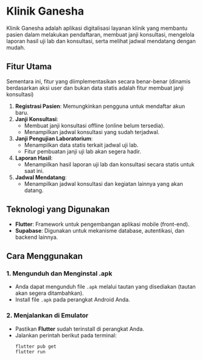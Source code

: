 # Klinik Ganesha

Klinik Ganesha adalah aplikasi digitalisasi layanan klinik yang membantu pasien dalam melakukan pendaftaran, membuat janji konsultasi, mengelola laporan hasil uji lab dan konsultasi, serta melihat jadwal mendatang dengan mudah.



## Fitur Utama
Sementara ini, fitur yang diimplementasikan secara benar-benar (dinamis berdasarkan aksi user dan bukan data statis adalah fitur membuat janji konsultasi)
1. **Registrasi Pasien**: Memungkinkan pengguna untuk mendaftar akun baru.
2. **Janji Konsultasi**: 
   - Membuat janji konsultasi offline (online belum tersedia).
   - Menampilkan jadwal konsultasi yang sudah terjadwal.
3. **Janji Pengujian Laboratorium**:
   - Menampilkan data statis terkait jadwal uji lab.
   - Fitur pembuatan janji uji lab akan segera hadir.
4. **Laporan Hasil**:
   - Menampilkan hasil laporan uji lab dan konsultasi secara statis untuk saat ini.
5. **Jadwal Mendatang**:
   - Menampilkan jadwal konsultasi dan kegiatan lainnya yang akan datang.

## Teknologi yang Digunakan

- **Flutter**: Framework untuk pengembangan aplikasi mobile (front-end).
- **Supabase**: Digunakan untuk mekanisme database, autentikasi, dan backend lainnya.

## Cara Menggunakan

### 1. Mengunduh dan Menginstal .apk
- Anda dapat mengunduh file `.apk` melalui tautan yang disediakan (tautan akan segera ditambahkan).
- Install file `.apk` pada perangkat Android Anda.

### 2. Menjalankan di Emulator
- Pastikan **Flutter** sudah terinstall di perangkat Anda.
- Jalankan perintah berikut pada terminal:
  ```bash
  flutter pub get
  flutter run
